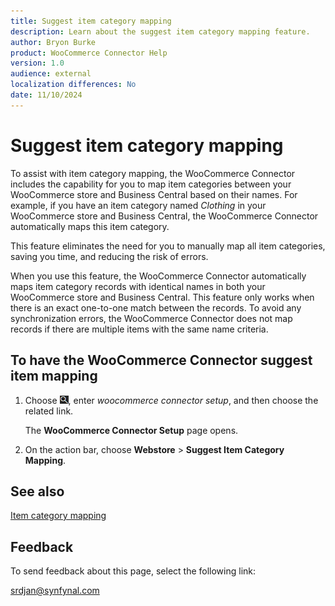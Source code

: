```yaml
---
title: Suggest item category mapping
description: Learn about the suggest item category mapping feature.
author: Bryon Burke
product: WooCommerce Connector Help
version: 1.0
audience: external
localization differences: No
date: 11/10/2024
---
```


<!-- markdownlint-disable MD006 MD007 MD009 MD024 MD025 MD033 -->
<!--// cspell:ignore  markdownlint allowfullscreen keyframes woocommerce webstore -->

# Suggest item category mapping

To assist with item category mapping, the WooCommerce Connector includes the capability for you to map item categories between your WooCommerce store and Business Central based on their names. For example, if you have an item category named <i>Clothing</i> in your WooCommerce store and Business Central, the WooCommerce Connector automatically maps this item category. 

This feature eliminates the need for you to manually map all item categories, saving you time, and reducing the risk of errors.

When you use this feature, the WooCommerce Connector automatically maps item category records with identical names in both your WooCommerce store and Business Central. This feature only works when there is an exact one-to-one match between the records. To avoid any synchronization errors, the WooCommerce Connector does not map records if there are multiple items with the same name criteria.

## To have the WooCommerce Connector suggest item mapping

1. Choose ![Lightbulb that opens the Tell Me feature.](media/ui-search/search_small.png "Tell me what you want to do"), enter <i>woocommerce connector setup</i>, and then choose the related link.

   The <b>WooCommerce Connector Setup</b> page opens.

1. On the action bar, choose <b>Webstore</b> > <b>Suggest Item Category Mapping</b>.

## See also

[Item category mapping](item-category-mapping.md)

## Feedback

To send feedback about this page, select the following link:

[srdjan@synfynal.com](mailto:srdjan@synfynal.com?subject=Documentation%20Feedback%20Product%20Docs:%20suggest-item-category-mapping)
